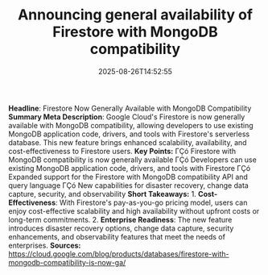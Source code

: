 ﻿---
title: "Announcing general availability of Firestore with MongoDB compatibility"
date: "2025-08-26T14:52:55"
category: "Markets"
summary: ""
slug: "announcing general availability of firestore with mongodb co"
source_urls:
  - "https://cloud.google.com/blog/products/databases/firestore-with-mongodb-compatibility-is-now-ga/"
seo:
  title: "Announcing general availability of Firestore with MongoDB compatibility | Hash n Hedge"
  description: ""
  keywords: ["news", "markets", "brief"]
---
**Headline**:  Firestore Now Generally Available with MongoDB Compatibility  **Summary Meta Description**: Google Cloud's Firestore is now generally available with MongoDB compatibility, allowing developers to use existing MongoDB application code, drivers, and tools with Firestore's serverless database. This new feature brings enhanced scalability, availability, and cost-effectiveness to Firestore users.  **Key Points:**  ΓÇó Firestore with MongoDB compatibility is now generally available ΓÇó Developers can use existing MongoDB application code, drivers, and tools with Firestore ΓÇó Expanded support for the Firestore with MongoDB compatibility API and query language ΓÇó New capabilities for disaster recovery, change data capture, security, and observability  **Short Takeaways:**  1.  **Cost-Effectiveness**: With Firestore's pay-as-you-go pricing model, users can enjoy cost-effective scalability and high availability without upfront costs or long-term commitments. 2.  **Enterprise Readiness**: The new feature introduces disaster recovery options, change data capture, security enhancements, and observability features that meet the needs of enterprises.  **Sources:** https://cloud.google.com/blog/products/databases/firestore-with-mongodb-compatibility-is-now-ga/ 

